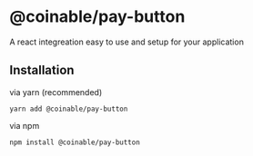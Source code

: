 # @coinable/pay-button

A react integreation easy to use and setup for your application

## Installation

via yarn (recommended)

```
yarn add @coinable/pay-button
```

via npm

```
npm install @coinable/pay-button
```
